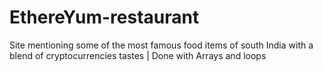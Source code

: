 # EthereYum-restaurant
Site mentioning some of the most famous food items of south India with a blend of cryptocurrencies tastes | Done with Arrays and loops
